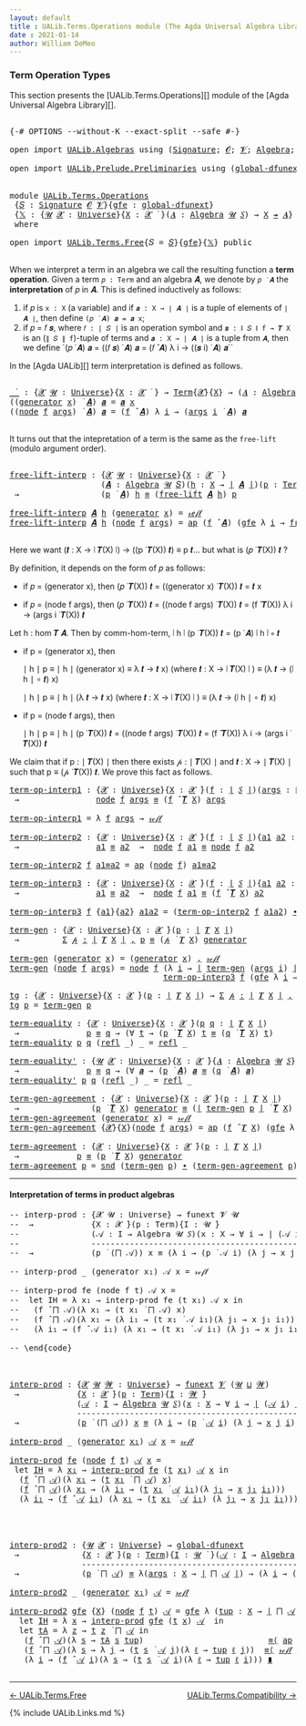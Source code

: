 ```yaml
---
layout: default
title : UALib.Terms.Operations module (The Agda Universal Algebra Library)
date : 2021-01-14
author: William DeMeo
---
```


### <a id="term-operation-types">Term Operation Types</a>

This section presents the [UALib.Terms.Operations][] module of the [Agda Universal Algebra Library][].

<pre class="Agda">

<a id="318" class="Symbol">{-#</a> <a id="322" class="Keyword">OPTIONS</a> <a id="330" class="Pragma">--without-K</a> <a id="342" class="Pragma">--exact-split</a> <a id="356" class="Pragma">--safe</a> <a id="363" class="Symbol">#-}</a>

<a id="368" class="Keyword">open</a> <a id="373" class="Keyword">import</a> <a id="380" href="UALib.Algebras.html" class="Module">UALib.Algebras</a> <a id="395" class="Keyword">using</a> <a id="401" class="Symbol">(</a><a id="402" href="UALib.Algebras.Signatures.html#1454" class="Function">Signature</a><a id="411" class="Symbol">;</a> <a id="413" href="universes.html#613" class="Generalizable">𝓞</a><a id="414" class="Symbol">;</a> <a id="416" href="universes.html#617" class="Generalizable">𝓥</a><a id="417" class="Symbol">;</a> <a id="419" href="UALib.Algebras.Algebras.html#781" class="Function">Algebra</a><a id="426" class="Symbol">;</a> <a id="428" href="UALib.Algebras.Algebras.html#3508" class="Function Operator">_↠_</a><a id="431" class="Symbol">)</a>

<a id="434" class="Keyword">open</a> <a id="439" class="Keyword">import</a> <a id="446" href="UALib.Prelude.Preliminaries.html" class="Module">UALib.Prelude.Preliminaries</a> <a id="474" class="Keyword">using</a> <a id="480" class="Symbol">(</a><a id="481" href="MGS-Subsingleton-Theorems.html#3468" class="Function">global-dfunext</a><a id="495" class="Symbol">;</a> <a id="497" href="universes.html#551" class="Postulate">Universe</a><a id="505" class="Symbol">;</a> <a id="507" href="universes.html#758" class="Function Operator">_̇</a><a id="509" class="Symbol">)</a>


<a id="513" class="Keyword">module</a> <a id="520" href="UALib.Terms.Operations.html" class="Module">UALib.Terms.Operations</a>
 <a id="544" class="Symbol">{</a><a id="545" href="UALib.Terms.Operations.html#545" class="Bound">𝑆</a> <a id="547" class="Symbol">:</a> <a id="549" href="UALib.Algebras.Signatures.html#1454" class="Function">Signature</a> <a id="559" href="universes.html#613" class="Generalizable">𝓞</a> <a id="561" href="universes.html#617" class="Generalizable">𝓥</a><a id="562" class="Symbol">}{</a><a id="564" href="UALib.Terms.Operations.html#564" class="Bound">gfe</a> <a id="568" class="Symbol">:</a> <a id="570" href="MGS-Subsingleton-Theorems.html#3468" class="Function">global-dfunext</a><a id="584" class="Symbol">}</a>
 <a id="587" class="Symbol">{</a><a id="588" href="UALib.Terms.Operations.html#588" class="Bound">𝕏</a> <a id="590" class="Symbol">:</a> <a id="592" class="Symbol">{</a><a id="593" href="UALib.Terms.Operations.html#593" class="Bound">𝓤</a> <a id="595" href="UALib.Terms.Operations.html#595" class="Bound">𝓧</a> <a id="597" class="Symbol">:</a> <a id="599" href="universes.html#551" class="Postulate">Universe</a><a id="607" class="Symbol">}{</a><a id="609" href="UALib.Terms.Operations.html#609" class="Bound">X</a> <a id="611" class="Symbol">:</a> <a id="613" href="UALib.Terms.Operations.html#595" class="Bound">𝓧</a> <a id="615" href="universes.html#758" class="Function Operator">̇</a> <a id="617" class="Symbol">}(</a><a id="619" href="UALib.Terms.Operations.html#619" class="Bound">𝑨</a> <a id="621" class="Symbol">:</a> <a id="623" href="UALib.Algebras.Algebras.html#781" class="Function">Algebra</a> <a id="631" href="UALib.Terms.Operations.html#593" class="Bound">𝓤</a> <a id="633" href="UALib.Terms.Operations.html#545" class="Bound">𝑆</a><a id="634" class="Symbol">)</a> <a id="636" class="Symbol">→</a> <a id="638" href="UALib.Terms.Operations.html#609" class="Bound">X</a> <a id="640" href="UALib.Algebras.Algebras.html#3508" class="Function Operator">↠</a> <a id="642" href="UALib.Terms.Operations.html#619" class="Bound">𝑨</a><a id="643" class="Symbol">}</a>
 <a id="646" class="Keyword">where</a>

<a id="653" class="Keyword">open</a> <a id="658" class="Keyword">import</a> <a id="665" href="UALib.Terms.Free.html" class="Module">UALib.Terms.Free</a><a id="681" class="Symbol">{</a><a id="682" class="Argument">𝑆</a> <a id="684" class="Symbol">=</a> <a id="686" href="UALib.Terms.Operations.html#545" class="Bound">𝑆</a><a id="687" class="Symbol">}{</a><a id="689" href="UALib.Terms.Operations.html#564" class="Bound">gfe</a><a id="692" class="Symbol">}{</a><a id="694" href="UALib.Terms.Operations.html#588" class="Bound">𝕏</a><a id="695" class="Symbol">}</a> <a id="697" class="Keyword">public</a>

</pre>

When we interpret a term in an algebra we call the resulting function a **term operation**.  Given a term `𝑝 : Term` and an algebra 𝑨, we denote by `𝑝 ̇ 𝑨` the **interpretation** of 𝑝 in 𝑨.  This is defined inductively as follows:

1. if 𝑝 is `x : X` (a variable) and if `𝒂 : X → ∣ 𝑨 ∣` is a tuple of elements of `∣ 𝑨 ∣`, then define `(𝑝 ̇ 𝑨) 𝒂 = 𝒂 x`;
2. if 𝑝 = 𝑓 𝒔, where `𝑓 : ∣ 𝑆 ∣` is an operation symbol and `𝒔 : ∥ 𝑆 ∥ f → 𝑻 X` is an (`∥ 𝑆 ∥ f`)-tuple of terms and
    `𝒂 : X → ∣ 𝑨 ∣` is a tuple from `𝑨`, then we define `(𝑝 ̇ 𝑨) 𝒂 = ((𝑓 𝒔) ̇ 𝑨) 𝒂 = (𝑓 ̂ 𝑨) λ i → ((𝒔 i) ̇ 𝑨) 𝒂``

In the [Agda UALib][] term interpretation is defined as follows.

<pre class="Agda">

<a id="_̇_"></a><a id="1383" href="UALib.Terms.Operations.html#1383" class="Function Operator">_̇_</a> <a id="1387" class="Symbol">:</a> <a id="1389" class="Symbol">{</a><a id="1390" href="UALib.Terms.Operations.html#1390" class="Bound">𝓧</a> <a id="1392" href="UALib.Terms.Operations.html#1392" class="Bound">𝓤</a> <a id="1394" class="Symbol">:</a> <a id="1396" href="universes.html#551" class="Postulate">Universe</a><a id="1404" class="Symbol">}{</a><a id="1406" href="UALib.Terms.Operations.html#1406" class="Bound">X</a> <a id="1408" class="Symbol">:</a> <a id="1410" href="UALib.Terms.Operations.html#1390" class="Bound">𝓧</a> <a id="1412" href="universes.html#758" class="Function Operator">̇</a> <a id="1414" class="Symbol">}</a> <a id="1416" class="Symbol">→</a> <a id="1418" href="UALib.Terms.Basic.html#1040" class="Datatype">Term</a><a id="1422" class="Symbol">{</a><a id="1423" href="UALib.Terms.Operations.html#1390" class="Bound">𝓧</a><a id="1424" class="Symbol">}{</a><a id="1426" href="UALib.Terms.Operations.html#1406" class="Bound">X</a><a id="1427" class="Symbol">}</a> <a id="1429" class="Symbol">→</a> <a id="1431" class="Symbol">(</a><a id="1432" href="UALib.Terms.Operations.html#1432" class="Bound">𝑨</a> <a id="1434" class="Symbol">:</a> <a id="1436" href="UALib.Algebras.Algebras.html#781" class="Function">Algebra</a> <a id="1444" href="UALib.Terms.Operations.html#1392" class="Bound">𝓤</a> <a id="1446" href="UALib.Terms.Operations.html#545" class="Bound">𝑆</a><a id="1447" class="Symbol">)</a> <a id="1449" class="Symbol">→</a> <a id="1451" class="Symbol">(</a><a id="1452" href="UALib.Terms.Operations.html#1406" class="Bound">X</a> <a id="1454" class="Symbol">→</a> <a id="1456" href="UALib.Prelude.Preliminaries.html#10371" class="Function Operator">∣</a> <a id="1458" href="UALib.Terms.Operations.html#1432" class="Bound">𝑨</a> <a id="1460" href="UALib.Prelude.Preliminaries.html#10371" class="Function Operator">∣</a><a id="1461" class="Symbol">)</a> <a id="1463" class="Symbol">→</a> <a id="1465" href="UALib.Prelude.Preliminaries.html#10371" class="Function Operator">∣</a> <a id="1467" href="UALib.Terms.Operations.html#1432" class="Bound">𝑨</a> <a id="1469" href="UALib.Prelude.Preliminaries.html#10371" class="Function Operator">∣</a>
<a id="1471" class="Symbol">((</a><a id="1473" href="UALib.Terms.Basic.html#1094" class="InductiveConstructor">generator</a> <a id="1483" href="UALib.Terms.Operations.html#1483" class="Bound">x</a><a id="1484" class="Symbol">)</a> <a id="1486" href="UALib.Terms.Operations.html#1383" class="Function Operator">̇</a> <a id="1488" href="UALib.Terms.Operations.html#1488" class="Bound">𝑨</a><a id="1489" class="Symbol">)</a> <a id="1491" href="UALib.Terms.Operations.html#1491" class="Bound">𝒂</a> <a id="1493" class="Symbol">=</a> <a id="1495" href="UALib.Terms.Operations.html#1491" class="Bound">𝒂</a> <a id="1497" href="UALib.Terms.Operations.html#1483" class="Bound">x</a>
<a id="1499" class="Symbol">((</a><a id="1501" href="UALib.Terms.Basic.html#1123" class="InductiveConstructor">node</a> <a id="1506" href="UALib.Terms.Operations.html#1506" class="Bound">f</a> <a id="1508" href="UALib.Terms.Operations.html#1508" class="Bound">args</a><a id="1512" class="Symbol">)</a> <a id="1514" href="UALib.Terms.Operations.html#1383" class="Function Operator">̇</a> <a id="1516" href="UALib.Terms.Operations.html#1516" class="Bound">𝑨</a><a id="1517" class="Symbol">)</a> <a id="1519" href="UALib.Terms.Operations.html#1519" class="Bound">𝒂</a> <a id="1521" class="Symbol">=</a> <a id="1523" class="Symbol">(</a><a id="1524" href="UALib.Terms.Operations.html#1506" class="Bound">f</a> <a id="1526" href="UALib.Algebras.Algebras.html#2971" class="Function Operator">̂</a> <a id="1528" href="UALib.Terms.Operations.html#1516" class="Bound">𝑨</a><a id="1529" class="Symbol">)</a> <a id="1531" class="Symbol">λ</a> <a id="1533" href="UALib.Terms.Operations.html#1533" class="Bound">i</a> <a id="1535" class="Symbol">→</a> <a id="1537" class="Symbol">(</a><a id="1538" href="UALib.Terms.Operations.html#1508" class="Bound">args</a> <a id="1543" href="UALib.Terms.Operations.html#1533" class="Bound">i</a> <a id="1545" href="UALib.Terms.Operations.html#1383" class="Function Operator">̇</a> <a id="1547" href="UALib.Terms.Operations.html#1516" class="Bound">𝑨</a><a id="1548" class="Symbol">)</a> <a id="1550" href="UALib.Terms.Operations.html#1519" class="Bound">𝒂</a>

</pre>

It turns out that the intepretation of a term is the same as the `free-lift` (modulo argument order).

<pre class="Agda">

<a id="free-lift-interp"></a><a id="1682" href="UALib.Terms.Operations.html#1682" class="Function">free-lift-interp</a> <a id="1699" class="Symbol">:</a> <a id="1701" class="Symbol">{</a><a id="1702" href="UALib.Terms.Operations.html#1702" class="Bound">𝓧</a> <a id="1704" href="UALib.Terms.Operations.html#1704" class="Bound">𝓤</a> <a id="1706" class="Symbol">:</a> <a id="1708" href="universes.html#551" class="Postulate">Universe</a><a id="1716" class="Symbol">}{</a><a id="1718" href="UALib.Terms.Operations.html#1718" class="Bound">X</a> <a id="1720" class="Symbol">:</a> <a id="1722" href="UALib.Terms.Operations.html#1702" class="Bound">𝓧</a> <a id="1724" href="universes.html#758" class="Function Operator">̇</a> <a id="1726" class="Symbol">}</a>
                   <a id="1747" class="Symbol">(</a><a id="1748" href="UALib.Terms.Operations.html#1748" class="Bound">𝑨</a> <a id="1750" class="Symbol">:</a> <a id="1752" href="UALib.Algebras.Algebras.html#781" class="Function">Algebra</a> <a id="1760" href="UALib.Terms.Operations.html#1704" class="Bound">𝓤</a> <a id="1762" href="UALib.Terms.Operations.html#545" class="Bound">𝑆</a><a id="1763" class="Symbol">)(</a><a id="1765" href="UALib.Terms.Operations.html#1765" class="Bound">h</a> <a id="1767" class="Symbol">:</a> <a id="1769" href="UALib.Terms.Operations.html#1718" class="Bound">X</a> <a id="1771" class="Symbol">→</a> <a id="1773" href="UALib.Prelude.Preliminaries.html#10371" class="Function Operator">∣</a> <a id="1775" href="UALib.Terms.Operations.html#1748" class="Bound">𝑨</a> <a id="1777" href="UALib.Prelude.Preliminaries.html#10371" class="Function Operator">∣</a><a id="1778" class="Symbol">)(</a><a id="1780" href="UALib.Terms.Operations.html#1780" class="Bound">p</a> <a id="1782" class="Symbol">:</a> <a id="1784" href="UALib.Terms.Basic.html#1040" class="Datatype">Term</a><a id="1788" class="Symbol">)</a>
 <a id="1791" class="Symbol">→</a>                 <a id="1809" class="Symbol">(</a><a id="1810" href="UALib.Terms.Operations.html#1780" class="Bound">p</a> <a id="1812" href="UALib.Terms.Operations.html#1383" class="Function Operator">̇</a> <a id="1814" href="UALib.Terms.Operations.html#1748" class="Bound">𝑨</a><a id="1815" class="Symbol">)</a> <a id="1817" href="UALib.Terms.Operations.html#1765" class="Bound">h</a> <a id="1819" href="UALib.Prelude.Preliminaries.html#5654" class="Datatype Operator">≡</a> <a id="1821" class="Symbol">(</a><a id="1822" href="UALib.Terms.Free.html#1515" class="Function">free-lift</a> <a id="1832" href="UALib.Terms.Operations.html#1748" class="Bound">𝑨</a> <a id="1834" href="UALib.Terms.Operations.html#1765" class="Bound">h</a><a id="1835" class="Symbol">)</a> <a id="1837" href="UALib.Terms.Operations.html#1780" class="Bound">p</a>

<a id="1840" href="UALib.Terms.Operations.html#1682" class="Function">free-lift-interp</a> <a id="1857" href="UALib.Terms.Operations.html#1857" class="Bound">𝑨</a> <a id="1859" href="UALib.Terms.Operations.html#1859" class="Bound">h</a> <a id="1861" class="Symbol">(</a><a id="1862" href="UALib.Terms.Basic.html#1094" class="InductiveConstructor">generator</a> <a id="1872" href="UALib.Terms.Operations.html#1872" class="Bound">x</a><a id="1873" class="Symbol">)</a> <a id="1875" class="Symbol">=</a> <a id="1877" href="UALib.Prelude.Preliminaries.html#5668" class="InductiveConstructor">𝓇ℯ𝒻𝓁</a>
<a id="1882" href="UALib.Terms.Operations.html#1682" class="Function">free-lift-interp</a> <a id="1899" href="UALib.Terms.Operations.html#1899" class="Bound">𝑨</a> <a id="1901" href="UALib.Terms.Operations.html#1901" class="Bound">h</a> <a id="1903" class="Symbol">(</a><a id="1904" href="UALib.Terms.Basic.html#1123" class="InductiveConstructor">node</a> <a id="1909" href="UALib.Terms.Operations.html#1909" class="Bound">f</a> <a id="1911" href="UALib.Terms.Operations.html#1911" class="Bound">args</a><a id="1915" class="Symbol">)</a> <a id="1917" class="Symbol">=</a> <a id="1919" href="MGS-MLTT.html#6613" class="Function">ap</a> <a id="1922" class="Symbol">(</a><a id="1923" href="UALib.Terms.Operations.html#1909" class="Bound">f</a> <a id="1925" href="UALib.Algebras.Algebras.html#2971" class="Function Operator">̂</a> <a id="1927" href="UALib.Terms.Operations.html#1899" class="Bound">𝑨</a><a id="1928" class="Symbol">)</a> <a id="1930" class="Symbol">(</a><a id="1931" href="UALib.Terms.Operations.html#564" class="Bound">gfe</a> <a id="1935" class="Symbol">λ</a> <a id="1937" href="UALib.Terms.Operations.html#1937" class="Bound">i</a> <a id="1939" class="Symbol">→</a> <a id="1941" href="UALib.Terms.Operations.html#1682" class="Function">free-lift-interp</a> <a id="1958" href="UALib.Terms.Operations.html#1899" class="Bound">𝑨</a> <a id="1960" href="UALib.Terms.Operations.html#1901" class="Bound">h</a> <a id="1962" class="Symbol">(</a><a id="1963" href="UALib.Terms.Operations.html#1911" class="Bound">args</a> <a id="1968" href="UALib.Terms.Operations.html#1937" class="Bound">i</a><a id="1969" class="Symbol">))</a>

</pre>

Here we want (𝒕 : X → ∣ 𝑻(X) ∣) → ((p ̇ 𝑻(X)) 𝒕) ≡ p 𝒕... but what is (𝑝 ̇ 𝑻(X)) 𝒕 ?

By definition, it depends on the form of 𝑝 as follows:

* if 𝑝 = (generator x), then (𝑝 ̇ 𝑻(X)) 𝒕 = ((generator x) ̇ 𝑻(X)) 𝒕 = 𝒕 x

* if 𝑝 = (node f args), then (𝑝 ̇ 𝑻(X)) 𝒕 = ((node f args) ̇ 𝑻(X)) 𝒕 = (f ̂ 𝑻(X)) λ i → (args i ̇ 𝑻(X)) 𝒕

Let h : hom 𝑻 𝑨. Then by comm-hom-term, ∣ h ∣ (p ̇ 𝑻(X)) 𝒕 = (p ̇ 𝑨) ∣ h ∣ ∘ 𝒕

* if p = (generator x), then

   ∣ h ∣ p ≡ ∣ h ∣ (generator x)
          ≡ λ 𝒕 → 𝒕 x) (where 𝒕 : X → ∣ 𝑻(X) ∣ )
          ≡ (λ 𝒕 → (∣ h ∣ ∘ 𝒕) x)

   ∣ h ∣ p ≡ ∣ h ∣ (λ 𝒕 → 𝒕 x) (where 𝒕 : X → ∣ 𝑻(X) ∣ )
          ≡ (λ 𝒕 → (∣ h ∣ ∘ 𝒕) x)

* if p = (node f args), then

   ∣ h ∣ p ≡ ∣ h ∣  (p ̇ 𝑻(X)) 𝒕 = ((node f args) ̇ 𝑻(X)) 𝒕 = (f ̂ 𝑻(X)) λ i → (args i ̇ 𝑻(X)) 𝒕

We claim that if p : ∣ 𝑻(X) ∣ then there exists 𝓅 : ∣ 𝑻(X) ∣ and 𝒕 : X → ∣ 𝑻(X) ∣ such that p ≡ (𝓅 ̇ 𝑻(X)) 𝒕. We prove this fact as follows.

<pre class="Agda">
<a id="term-op-interp1"></a><a id="2912" href="UALib.Terms.Operations.html#2912" class="Function">term-op-interp1</a> <a id="2928" class="Symbol">:</a> <a id="2930" class="Symbol">{</a><a id="2931" href="UALib.Terms.Operations.html#2931" class="Bound">𝓧</a> <a id="2933" class="Symbol">:</a> <a id="2935" href="universes.html#551" class="Postulate">Universe</a><a id="2943" class="Symbol">}{</a><a id="2945" href="UALib.Terms.Operations.html#2945" class="Bound">X</a> <a id="2947" class="Symbol">:</a> <a id="2949" href="UALib.Terms.Operations.html#2931" class="Bound">𝓧</a> <a id="2951" href="universes.html#758" class="Function Operator">̇</a><a id="2952" class="Symbol">}(</a><a id="2954" href="UALib.Terms.Operations.html#2954" class="Bound">f</a> <a id="2956" class="Symbol">:</a> <a id="2958" href="UALib.Prelude.Preliminaries.html#10371" class="Function Operator">∣</a> <a id="2960" href="UALib.Terms.Operations.html#545" class="Bound">𝑆</a> <a id="2962" href="UALib.Prelude.Preliminaries.html#10371" class="Function Operator">∣</a><a id="2963" class="Symbol">)(</a><a id="2965" href="UALib.Terms.Operations.html#2965" class="Bound">args</a> <a id="2970" class="Symbol">:</a> <a id="2972" href="UALib.Prelude.Preliminaries.html#10452" class="Function Operator">∥</a> <a id="2974" href="UALib.Terms.Operations.html#545" class="Bound">𝑆</a> <a id="2976" href="UALib.Prelude.Preliminaries.html#10452" class="Function Operator">∥</a> <a id="2978" href="UALib.Terms.Operations.html#2954" class="Bound">f</a> <a id="2980" class="Symbol">→</a> <a id="2982" href="UALib.Terms.Basic.html#1040" class="Datatype">Term</a><a id="2986" class="Symbol">)</a>
 <a id="2989" class="Symbol">→</a>                <a id="3006" href="UALib.Terms.Basic.html#1123" class="InductiveConstructor">node</a> <a id="3011" href="UALib.Terms.Operations.html#2954" class="Bound">f</a> <a id="3013" href="UALib.Terms.Operations.html#2965" class="Bound">args</a> <a id="3018" href="UALib.Prelude.Preliminaries.html#5654" class="Datatype Operator">≡</a> <a id="3020" class="Symbol">(</a><a id="3021" href="UALib.Terms.Operations.html#2954" class="Bound">f</a> <a id="3023" href="UALib.Algebras.Algebras.html#2971" class="Function Operator">̂</a> <a id="3025" href="UALib.Terms.Free.html#1035" class="Function">𝑻</a> <a id="3027" href="UALib.Terms.Operations.html#2945" class="Bound">X</a><a id="3028" class="Symbol">)</a> <a id="3030" href="UALib.Terms.Operations.html#2965" class="Bound">args</a>

<a id="3036" href="UALib.Terms.Operations.html#2912" class="Function">term-op-interp1</a> <a id="3052" class="Symbol">=</a> <a id="3054" class="Symbol">λ</a> <a id="3056" href="UALib.Terms.Operations.html#3056" class="Bound">f</a> <a id="3058" href="UALib.Terms.Operations.html#3058" class="Bound">args</a> <a id="3063" class="Symbol">→</a> <a id="3065" href="UALib.Prelude.Preliminaries.html#5668" class="InductiveConstructor">𝓇ℯ𝒻𝓁</a>

<a id="term-op-interp2"></a><a id="3071" href="UALib.Terms.Operations.html#3071" class="Function">term-op-interp2</a> <a id="3087" class="Symbol">:</a> <a id="3089" class="Symbol">{</a><a id="3090" href="UALib.Terms.Operations.html#3090" class="Bound">𝓧</a> <a id="3092" class="Symbol">:</a> <a id="3094" href="universes.html#551" class="Postulate">Universe</a><a id="3102" class="Symbol">}{</a><a id="3104" href="UALib.Terms.Operations.html#3104" class="Bound">X</a> <a id="3106" class="Symbol">:</a> <a id="3108" href="UALib.Terms.Operations.html#3090" class="Bound">𝓧</a> <a id="3110" href="universes.html#758" class="Function Operator">̇</a><a id="3111" class="Symbol">}(</a><a id="3113" href="UALib.Terms.Operations.html#3113" class="Bound">f</a> <a id="3115" class="Symbol">:</a> <a id="3117" href="UALib.Prelude.Preliminaries.html#10371" class="Function Operator">∣</a> <a id="3119" href="UALib.Terms.Operations.html#545" class="Bound">𝑆</a> <a id="3121" href="UALib.Prelude.Preliminaries.html#10371" class="Function Operator">∣</a><a id="3122" class="Symbol">){</a><a id="3124" href="UALib.Terms.Operations.html#3124" class="Bound">a1</a> <a id="3127" href="UALib.Terms.Operations.html#3127" class="Bound">a2</a> <a id="3130" class="Symbol">:</a> <a id="3132" href="UALib.Prelude.Preliminaries.html#10452" class="Function Operator">∥</a> <a id="3134" href="UALib.Terms.Operations.html#545" class="Bound">𝑆</a> <a id="3136" href="UALib.Prelude.Preliminaries.html#10452" class="Function Operator">∥</a> <a id="3138" href="UALib.Terms.Operations.html#3113" class="Bound">f</a> <a id="3140" class="Symbol">→</a> <a id="3142" href="UALib.Terms.Basic.html#1040" class="Datatype">Term</a><a id="3146" class="Symbol">{</a><a id="3147" href="UALib.Terms.Operations.html#3090" class="Bound">𝓧</a><a id="3148" class="Symbol">}{</a><a id="3150" href="UALib.Terms.Operations.html#3104" class="Bound">X</a><a id="3151" class="Symbol">}}</a>
 <a id="3155" class="Symbol">→</a>                <a id="3172" href="UALib.Terms.Operations.html#3124" class="Bound">a1</a> <a id="3175" href="UALib.Prelude.Preliminaries.html#5654" class="Datatype Operator">≡</a> <a id="3177" href="UALib.Terms.Operations.html#3127" class="Bound">a2</a>  <a id="3181" class="Symbol">→</a>  <a id="3184" href="UALib.Terms.Basic.html#1123" class="InductiveConstructor">node</a> <a id="3189" href="UALib.Terms.Operations.html#3113" class="Bound">f</a> <a id="3191" href="UALib.Terms.Operations.html#3124" class="Bound">a1</a> <a id="3194" href="UALib.Prelude.Preliminaries.html#5654" class="Datatype Operator">≡</a> <a id="3196" href="UALib.Terms.Basic.html#1123" class="InductiveConstructor">node</a> <a id="3201" href="UALib.Terms.Operations.html#3113" class="Bound">f</a> <a id="3203" href="UALib.Terms.Operations.html#3127" class="Bound">a2</a>

<a id="3207" href="UALib.Terms.Operations.html#3071" class="Function">term-op-interp2</a> <a id="3223" href="UALib.Terms.Operations.html#3223" class="Bound">f</a> <a id="3225" href="UALib.Terms.Operations.html#3225" class="Bound">a1≡a2</a> <a id="3231" class="Symbol">=</a> <a id="3233" href="MGS-MLTT.html#6613" class="Function">ap</a> <a id="3236" class="Symbol">(</a><a id="3237" href="UALib.Terms.Basic.html#1123" class="InductiveConstructor">node</a> <a id="3242" href="UALib.Terms.Operations.html#3223" class="Bound">f</a><a id="3243" class="Symbol">)</a> <a id="3245" href="UALib.Terms.Operations.html#3225" class="Bound">a1≡a2</a>

<a id="term-op-interp3"></a><a id="3252" href="UALib.Terms.Operations.html#3252" class="Function">term-op-interp3</a> <a id="3268" class="Symbol">:</a> <a id="3270" class="Symbol">{</a><a id="3271" href="UALib.Terms.Operations.html#3271" class="Bound">𝓧</a> <a id="3273" class="Symbol">:</a> <a id="3275" href="universes.html#551" class="Postulate">Universe</a><a id="3283" class="Symbol">}{</a><a id="3285" href="UALib.Terms.Operations.html#3285" class="Bound">X</a> <a id="3287" class="Symbol">:</a> <a id="3289" href="UALib.Terms.Operations.html#3271" class="Bound">𝓧</a> <a id="3291" href="universes.html#758" class="Function Operator">̇</a><a id="3292" class="Symbol">}(</a><a id="3294" href="UALib.Terms.Operations.html#3294" class="Bound">f</a> <a id="3296" class="Symbol">:</a> <a id="3298" href="UALib.Prelude.Preliminaries.html#10371" class="Function Operator">∣</a> <a id="3300" href="UALib.Terms.Operations.html#545" class="Bound">𝑆</a> <a id="3302" href="UALib.Prelude.Preliminaries.html#10371" class="Function Operator">∣</a><a id="3303" class="Symbol">){</a><a id="3305" href="UALib.Terms.Operations.html#3305" class="Bound">a1</a> <a id="3308" href="UALib.Terms.Operations.html#3308" class="Bound">a2</a> <a id="3311" class="Symbol">:</a> <a id="3313" href="UALib.Prelude.Preliminaries.html#10452" class="Function Operator">∥</a> <a id="3315" href="UALib.Terms.Operations.html#545" class="Bound">𝑆</a> <a id="3317" href="UALib.Prelude.Preliminaries.html#10452" class="Function Operator">∥</a> <a id="3319" href="UALib.Terms.Operations.html#3294" class="Bound">f</a> <a id="3321" class="Symbol">→</a> <a id="3323" href="UALib.Terms.Basic.html#1040" class="Datatype">Term</a><a id="3327" class="Symbol">}</a>
 <a id="3330" class="Symbol">→</a>                <a id="3347" href="UALib.Terms.Operations.html#3305" class="Bound">a1</a> <a id="3350" href="UALib.Prelude.Preliminaries.html#5654" class="Datatype Operator">≡</a> <a id="3352" href="UALib.Terms.Operations.html#3308" class="Bound">a2</a>  <a id="3356" class="Symbol">→</a>  <a id="3359" href="UALib.Terms.Basic.html#1123" class="InductiveConstructor">node</a> <a id="3364" href="UALib.Terms.Operations.html#3294" class="Bound">f</a> <a id="3366" href="UALib.Terms.Operations.html#3305" class="Bound">a1</a> <a id="3369" href="UALib.Prelude.Preliminaries.html#5654" class="Datatype Operator">≡</a> <a id="3371" class="Symbol">(</a><a id="3372" href="UALib.Terms.Operations.html#3294" class="Bound">f</a> <a id="3374" href="UALib.Algebras.Algebras.html#2971" class="Function Operator">̂</a> <a id="3376" href="UALib.Terms.Free.html#1035" class="Function">𝑻</a> <a id="3378" href="UALib.Terms.Operations.html#3285" class="Bound">X</a><a id="3379" class="Symbol">)</a> <a id="3381" href="UALib.Terms.Operations.html#3308" class="Bound">a2</a>

<a id="3385" href="UALib.Terms.Operations.html#3252" class="Function">term-op-interp3</a> <a id="3401" href="UALib.Terms.Operations.html#3401" class="Bound">f</a> <a id="3403" class="Symbol">{</a><a id="3404" href="UALib.Terms.Operations.html#3404" class="Bound">a1</a><a id="3406" class="Symbol">}{</a><a id="3408" href="UALib.Terms.Operations.html#3408" class="Bound">a2</a><a id="3410" class="Symbol">}</a> <a id="3412" href="UALib.Terms.Operations.html#3412" class="Bound">a1a2</a> <a id="3417" class="Symbol">=</a> <a id="3419" class="Symbol">(</a><a id="3420" href="UALib.Terms.Operations.html#3071" class="Function">term-op-interp2</a> <a id="3436" href="UALib.Terms.Operations.html#3401" class="Bound">f</a> <a id="3438" href="UALib.Terms.Operations.html#3412" class="Bound">a1a2</a><a id="3442" class="Symbol">)</a> <a id="3444" href="MGS-MLTT.html#5910" class="Function Operator">∙</a> <a id="3446" class="Symbol">(</a><a id="3447" href="UALib.Terms.Operations.html#2912" class="Function">term-op-interp1</a> <a id="3463" href="UALib.Terms.Operations.html#3401" class="Bound">f</a> <a id="3465" href="UALib.Terms.Operations.html#3408" class="Bound">a2</a><a id="3467" class="Symbol">)</a>

<a id="term-gen"></a><a id="3470" href="UALib.Terms.Operations.html#3470" class="Function">term-gen</a> <a id="3479" class="Symbol">:</a> <a id="3481" class="Symbol">{</a><a id="3482" href="UALib.Terms.Operations.html#3482" class="Bound">𝓧</a> <a id="3484" class="Symbol">:</a> <a id="3486" href="universes.html#551" class="Postulate">Universe</a><a id="3494" class="Symbol">}{</a><a id="3496" href="UALib.Terms.Operations.html#3496" class="Bound">X</a> <a id="3498" class="Symbol">:</a> <a id="3500" href="UALib.Terms.Operations.html#3482" class="Bound">𝓧</a> <a id="3502" href="universes.html#758" class="Function Operator">̇</a><a id="3503" class="Symbol">}(</a><a id="3505" href="UALib.Terms.Operations.html#3505" class="Bound">p</a> <a id="3507" class="Symbol">:</a> <a id="3509" href="UALib.Prelude.Preliminaries.html#10371" class="Function Operator">∣</a> <a id="3511" href="UALib.Terms.Free.html#1035" class="Function">𝑻</a> <a id="3513" href="UALib.Terms.Operations.html#3496" class="Bound">X</a> <a id="3515" href="UALib.Prelude.Preliminaries.html#10371" class="Function Operator">∣</a><a id="3516" class="Symbol">)</a>
 <a id="3519" class="Symbol">→</a>         <a id="3529" href="MGS-MLTT.html#3074" class="Function">Σ</a> <a id="3531" href="UALib.Terms.Operations.html#3531" class="Bound">𝓅</a> <a id="3533" href="MGS-MLTT.html#3074" class="Function">꞉</a> <a id="3535" href="UALib.Prelude.Preliminaries.html#10371" class="Function Operator">∣</a> <a id="3537" href="UALib.Terms.Free.html#1035" class="Function">𝑻</a> <a id="3539" href="UALib.Terms.Operations.html#3496" class="Bound">X</a> <a id="3541" href="UALib.Prelude.Preliminaries.html#10371" class="Function Operator">∣</a> <a id="3543" href="MGS-MLTT.html#3074" class="Function">,</a> <a id="3545" href="UALib.Terms.Operations.html#3505" class="Bound">p</a> <a id="3547" href="UALib.Prelude.Preliminaries.html#5654" class="Datatype Operator">≡</a> <a id="3549" class="Symbol">(</a><a id="3550" href="UALib.Terms.Operations.html#3531" class="Bound">𝓅</a> <a id="3552" href="UALib.Terms.Operations.html#1383" class="Function Operator">̇</a> <a id="3554" href="UALib.Terms.Free.html#1035" class="Function">𝑻</a> <a id="3556" href="UALib.Terms.Operations.html#3496" class="Bound">X</a><a id="3557" class="Symbol">)</a> <a id="3559" href="UALib.Terms.Basic.html#1094" class="InductiveConstructor">generator</a>

<a id="3570" href="UALib.Terms.Operations.html#3470" class="Function">term-gen</a> <a id="3579" class="Symbol">(</a><a id="3580" href="UALib.Terms.Basic.html#1094" class="InductiveConstructor">generator</a> <a id="3590" href="UALib.Terms.Operations.html#3590" class="Bound">x</a><a id="3591" class="Symbol">)</a> <a id="3593" class="Symbol">=</a> <a id="3595" class="Symbol">(</a><a id="3596" href="UALib.Terms.Basic.html#1094" class="InductiveConstructor">generator</a> <a id="3606" href="UALib.Terms.Operations.html#3590" class="Bound">x</a><a id="3607" class="Symbol">)</a> <a id="3609" href="UALib.Prelude.Preliminaries.html#5763" class="InductiveConstructor Operator">,</a> <a id="3611" href="UALib.Prelude.Preliminaries.html#5668" class="InductiveConstructor">𝓇ℯ𝒻𝓁</a>
<a id="3616" href="UALib.Terms.Operations.html#3470" class="Function">term-gen</a> <a id="3625" class="Symbol">(</a><a id="3626" href="UALib.Terms.Basic.html#1123" class="InductiveConstructor">node</a> <a id="3631" href="UALib.Terms.Operations.html#3631" class="Bound">f</a> <a id="3633" href="UALib.Terms.Operations.html#3633" class="Bound">args</a><a id="3637" class="Symbol">)</a> <a id="3639" class="Symbol">=</a> <a id="3641" href="UALib.Terms.Basic.html#1123" class="InductiveConstructor">node</a> <a id="3646" href="UALib.Terms.Operations.html#3631" class="Bound">f</a> <a id="3648" class="Symbol">(λ</a> <a id="3651" href="UALib.Terms.Operations.html#3651" class="Bound">i</a> <a id="3653" class="Symbol">→</a> <a id="3655" href="UALib.Prelude.Preliminaries.html#10371" class="Function Operator">∣</a> <a id="3657" href="UALib.Terms.Operations.html#3470" class="Function">term-gen</a> <a id="3666" class="Symbol">(</a><a id="3667" href="UALib.Terms.Operations.html#3633" class="Bound">args</a> <a id="3672" href="UALib.Terms.Operations.html#3651" class="Bound">i</a><a id="3673" class="Symbol">)</a> <a id="3675" href="UALib.Prelude.Preliminaries.html#10371" class="Function Operator">∣</a><a id="3676" class="Symbol">)</a> <a id="3678" href="UALib.Prelude.Preliminaries.html#5763" class="InductiveConstructor Operator">,</a>
                                <a id="3712" href="UALib.Terms.Operations.html#3252" class="Function">term-op-interp3</a> <a id="3728" href="UALib.Terms.Operations.html#3631" class="Bound">f</a> <a id="3730" class="Symbol">(</a><a id="3731" href="UALib.Terms.Operations.html#564" class="Bound">gfe</a> <a id="3735" class="Symbol">λ</a> <a id="3737" href="UALib.Terms.Operations.html#3737" class="Bound">i</a> <a id="3739" class="Symbol">→</a> <a id="3741" href="UALib.Prelude.Preliminaries.html#10452" class="Function Operator">∥</a> <a id="3743" href="UALib.Terms.Operations.html#3470" class="Function">term-gen</a> <a id="3752" class="Symbol">(</a><a id="3753" href="UALib.Terms.Operations.html#3633" class="Bound">args</a> <a id="3758" href="UALib.Terms.Operations.html#3737" class="Bound">i</a><a id="3759" class="Symbol">)</a> <a id="3761" href="UALib.Prelude.Preliminaries.html#10452" class="Function Operator">∥</a><a id="3762" class="Symbol">)</a>

<a id="tg"></a><a id="3765" href="UALib.Terms.Operations.html#3765" class="Function">tg</a> <a id="3768" class="Symbol">:</a> <a id="3770" class="Symbol">{</a><a id="3771" href="UALib.Terms.Operations.html#3771" class="Bound">𝓧</a> <a id="3773" class="Symbol">:</a> <a id="3775" href="universes.html#551" class="Postulate">Universe</a><a id="3783" class="Symbol">}{</a><a id="3785" href="UALib.Terms.Operations.html#3785" class="Bound">X</a> <a id="3787" class="Symbol">:</a> <a id="3789" href="UALib.Terms.Operations.html#3771" class="Bound">𝓧</a> <a id="3791" href="universes.html#758" class="Function Operator">̇</a><a id="3792" class="Symbol">}(</a><a id="3794" href="UALib.Terms.Operations.html#3794" class="Bound">p</a> <a id="3796" class="Symbol">:</a> <a id="3798" href="UALib.Prelude.Preliminaries.html#10371" class="Function Operator">∣</a> <a id="3800" href="UALib.Terms.Free.html#1035" class="Function">𝑻</a> <a id="3802" href="UALib.Terms.Operations.html#3785" class="Bound">X</a> <a id="3804" href="UALib.Prelude.Preliminaries.html#10371" class="Function Operator">∣</a><a id="3805" class="Symbol">)</a> <a id="3807" class="Symbol">→</a> <a id="3809" href="MGS-MLTT.html#3074" class="Function">Σ</a> <a id="3811" href="UALib.Terms.Operations.html#3811" class="Bound">𝓅</a> <a id="3813" href="MGS-MLTT.html#3074" class="Function">꞉</a> <a id="3815" href="UALib.Prelude.Preliminaries.html#10371" class="Function Operator">∣</a> <a id="3817" href="UALib.Terms.Free.html#1035" class="Function">𝑻</a> <a id="3819" href="UALib.Terms.Operations.html#3785" class="Bound">X</a> <a id="3821" href="UALib.Prelude.Preliminaries.html#10371" class="Function Operator">∣</a> <a id="3823" href="MGS-MLTT.html#3074" class="Function">,</a> <a id="3825" href="UALib.Terms.Operations.html#3794" class="Bound">p</a> <a id="3827" href="UALib.Prelude.Preliminaries.html#5654" class="Datatype Operator">≡</a> <a id="3829" class="Symbol">(</a><a id="3830" href="UALib.Terms.Operations.html#3811" class="Bound">𝓅</a> <a id="3832" href="UALib.Terms.Operations.html#1383" class="Function Operator">̇</a> <a id="3834" href="UALib.Terms.Free.html#1035" class="Function">𝑻</a> <a id="3836" href="UALib.Terms.Operations.html#3785" class="Bound">X</a><a id="3837" class="Symbol">)</a> <a id="3839" href="UALib.Terms.Basic.html#1094" class="InductiveConstructor">generator</a>
<a id="3849" href="UALib.Terms.Operations.html#3765" class="Function">tg</a> <a id="3852" href="UALib.Terms.Operations.html#3852" class="Bound">p</a> <a id="3854" class="Symbol">=</a> <a id="3856" href="UALib.Terms.Operations.html#3470" class="Function">term-gen</a> <a id="3865" href="UALib.Terms.Operations.html#3852" class="Bound">p</a>

<a id="term-equality"></a><a id="3868" href="UALib.Terms.Operations.html#3868" class="Function">term-equality</a> <a id="3882" class="Symbol">:</a> <a id="3884" class="Symbol">{</a><a id="3885" href="UALib.Terms.Operations.html#3885" class="Bound">𝓧</a> <a id="3887" class="Symbol">:</a> <a id="3889" href="universes.html#551" class="Postulate">Universe</a><a id="3897" class="Symbol">}{</a><a id="3899" href="UALib.Terms.Operations.html#3899" class="Bound">X</a> <a id="3901" class="Symbol">:</a> <a id="3903" href="UALib.Terms.Operations.html#3885" class="Bound">𝓧</a> <a id="3905" href="universes.html#758" class="Function Operator">̇</a><a id="3906" class="Symbol">}(</a><a id="3908" href="UALib.Terms.Operations.html#3908" class="Bound">p</a> <a id="3910" href="UALib.Terms.Operations.html#3910" class="Bound">q</a> <a id="3912" class="Symbol">:</a> <a id="3914" href="UALib.Prelude.Preliminaries.html#10371" class="Function Operator">∣</a> <a id="3916" href="UALib.Terms.Free.html#1035" class="Function">𝑻</a> <a id="3918" href="UALib.Terms.Operations.html#3899" class="Bound">X</a> <a id="3920" href="UALib.Prelude.Preliminaries.html#10371" class="Function Operator">∣</a><a id="3921" class="Symbol">)</a>
 <a id="3924" class="Symbol">→</a>              <a id="3939" href="UALib.Terms.Operations.html#3908" class="Bound">p</a> <a id="3941" href="UALib.Prelude.Preliminaries.html#5654" class="Datatype Operator">≡</a> <a id="3943" href="UALib.Terms.Operations.html#3910" class="Bound">q</a> <a id="3945" class="Symbol">→</a> <a id="3947" class="Symbol">(∀</a> <a id="3950" href="UALib.Terms.Operations.html#3950" class="Bound">t</a> <a id="3952" class="Symbol">→</a> <a id="3954" class="Symbol">(</a><a id="3955" href="UALib.Terms.Operations.html#3908" class="Bound">p</a> <a id="3957" href="UALib.Terms.Operations.html#1383" class="Function Operator">̇</a> <a id="3959" href="UALib.Terms.Free.html#1035" class="Function">𝑻</a> <a id="3961" href="UALib.Terms.Operations.html#3899" class="Bound">X</a><a id="3962" class="Symbol">)</a> <a id="3964" href="UALib.Terms.Operations.html#3950" class="Bound">t</a> <a id="3966" href="UALib.Prelude.Preliminaries.html#5654" class="Datatype Operator">≡</a> <a id="3968" class="Symbol">(</a><a id="3969" href="UALib.Terms.Operations.html#3910" class="Bound">q</a> <a id="3971" href="UALib.Terms.Operations.html#1383" class="Function Operator">̇</a> <a id="3973" href="UALib.Terms.Free.html#1035" class="Function">𝑻</a> <a id="3975" href="UALib.Terms.Operations.html#3899" class="Bound">X</a><a id="3976" class="Symbol">)</a> <a id="3978" href="UALib.Terms.Operations.html#3950" class="Bound">t</a><a id="3979" class="Symbol">)</a>
<a id="3981" href="UALib.Terms.Operations.html#3868" class="Function">term-equality</a> <a id="3995" href="UALib.Terms.Operations.html#3995" class="Bound">p</a> <a id="3997" href="UALib.Terms.Operations.html#3997" class="Bound">q</a> <a id="3999" class="Symbol">(</a><a id="4000" href="UALib.Prelude.Preliminaries.html#5690" class="InductiveConstructor">refl</a> <a id="4005" class="Symbol">_)</a> <a id="4008" class="Symbol">_</a> <a id="4010" class="Symbol">=</a> <a id="4012" href="UALib.Prelude.Preliminaries.html#5690" class="InductiveConstructor">refl</a> <a id="4017" class="Symbol">_</a>

<a id="term-equality&#39;"></a><a id="4020" href="UALib.Terms.Operations.html#4020" class="Function">term-equality&#39;</a> <a id="4035" class="Symbol">:</a> <a id="4037" class="Symbol">{</a><a id="4038" href="UALib.Terms.Operations.html#4038" class="Bound">𝓤</a> <a id="4040" href="UALib.Terms.Operations.html#4040" class="Bound">𝓧</a> <a id="4042" class="Symbol">:</a> <a id="4044" href="universes.html#551" class="Postulate">Universe</a><a id="4052" class="Symbol">}{</a><a id="4054" href="UALib.Terms.Operations.html#4054" class="Bound">X</a> <a id="4056" class="Symbol">:</a> <a id="4058" href="UALib.Terms.Operations.html#4040" class="Bound">𝓧</a> <a id="4060" href="universes.html#758" class="Function Operator">̇</a><a id="4061" class="Symbol">}{</a><a id="4063" href="UALib.Terms.Operations.html#4063" class="Bound">𝑨</a> <a id="4065" class="Symbol">:</a> <a id="4067" href="UALib.Algebras.Algebras.html#781" class="Function">Algebra</a> <a id="4075" href="UALib.Terms.Operations.html#4038" class="Bound">𝓤</a> <a id="4077" href="UALib.Terms.Operations.html#545" class="Bound">𝑆</a><a id="4078" class="Symbol">}(</a><a id="4080" href="UALib.Terms.Operations.html#4080" class="Bound">p</a> <a id="4082" href="UALib.Terms.Operations.html#4082" class="Bound">q</a> <a id="4084" class="Symbol">:</a> <a id="4086" href="UALib.Prelude.Preliminaries.html#10371" class="Function Operator">∣</a> <a id="4088" href="UALib.Terms.Free.html#1035" class="Function">𝑻</a> <a id="4090" href="UALib.Terms.Operations.html#4054" class="Bound">X</a> <a id="4092" href="UALib.Prelude.Preliminaries.html#10371" class="Function Operator">∣</a><a id="4093" class="Symbol">)</a>
 <a id="4096" class="Symbol">→</a>              <a id="4111" href="UALib.Terms.Operations.html#4080" class="Bound">p</a> <a id="4113" href="UALib.Prelude.Preliminaries.html#5654" class="Datatype Operator">≡</a> <a id="4115" href="UALib.Terms.Operations.html#4082" class="Bound">q</a> <a id="4117" class="Symbol">→</a> <a id="4119" class="Symbol">(∀</a> <a id="4122" href="UALib.Terms.Operations.html#4122" class="Bound">𝒂</a> <a id="4124" class="Symbol">→</a> <a id="4126" class="Symbol">(</a><a id="4127" href="UALib.Terms.Operations.html#4080" class="Bound">p</a> <a id="4129" href="UALib.Terms.Operations.html#1383" class="Function Operator">̇</a> <a id="4131" href="UALib.Terms.Operations.html#4063" class="Bound">𝑨</a><a id="4132" class="Symbol">)</a> <a id="4134" href="UALib.Terms.Operations.html#4122" class="Bound">𝒂</a> <a id="4136" href="UALib.Prelude.Preliminaries.html#5654" class="Datatype Operator">≡</a> <a id="4138" class="Symbol">(</a><a id="4139" href="UALib.Terms.Operations.html#4082" class="Bound">q</a> <a id="4141" href="UALib.Terms.Operations.html#1383" class="Function Operator">̇</a> <a id="4143" href="UALib.Terms.Operations.html#4063" class="Bound">𝑨</a><a id="4144" class="Symbol">)</a> <a id="4146" href="UALib.Terms.Operations.html#4122" class="Bound">𝒂</a><a id="4147" class="Symbol">)</a>
<a id="4149" href="UALib.Terms.Operations.html#4020" class="Function">term-equality&#39;</a> <a id="4164" href="UALib.Terms.Operations.html#4164" class="Bound">p</a> <a id="4166" href="UALib.Terms.Operations.html#4166" class="Bound">q</a> <a id="4168" class="Symbol">(</a><a id="4169" href="UALib.Prelude.Preliminaries.html#5690" class="InductiveConstructor">refl</a> <a id="4174" class="Symbol">_)</a> <a id="4177" class="Symbol">_</a> <a id="4179" class="Symbol">=</a> <a id="4181" href="UALib.Prelude.Preliminaries.html#5690" class="InductiveConstructor">refl</a> <a id="4186" class="Symbol">_</a>

<a id="term-gen-agreement"></a><a id="4189" href="UALib.Terms.Operations.html#4189" class="Function">term-gen-agreement</a> <a id="4208" class="Symbol">:</a> <a id="4210" class="Symbol">{</a><a id="4211" href="UALib.Terms.Operations.html#4211" class="Bound">𝓧</a> <a id="4213" class="Symbol">:</a> <a id="4215" href="universes.html#551" class="Postulate">Universe</a><a id="4223" class="Symbol">}{</a><a id="4225" href="UALib.Terms.Operations.html#4225" class="Bound">X</a> <a id="4227" class="Symbol">:</a> <a id="4229" href="UALib.Terms.Operations.html#4211" class="Bound">𝓧</a> <a id="4231" href="universes.html#758" class="Function Operator">̇</a><a id="4232" class="Symbol">}(</a><a id="4234" href="UALib.Terms.Operations.html#4234" class="Bound">p</a> <a id="4236" class="Symbol">:</a> <a id="4238" href="UALib.Prelude.Preliminaries.html#10371" class="Function Operator">∣</a> <a id="4240" href="UALib.Terms.Free.html#1035" class="Function">𝑻</a> <a id="4242" href="UALib.Terms.Operations.html#4225" class="Bound">X</a> <a id="4244" href="UALib.Prelude.Preliminaries.html#10371" class="Function Operator">∣</a><a id="4245" class="Symbol">)</a>
 <a id="4248" class="Symbol">→</a>               <a id="4264" class="Symbol">(</a><a id="4265" href="UALib.Terms.Operations.html#4234" class="Bound">p</a> <a id="4267" href="UALib.Terms.Operations.html#1383" class="Function Operator">̇</a> <a id="4269" href="UALib.Terms.Free.html#1035" class="Function">𝑻</a> <a id="4271" href="UALib.Terms.Operations.html#4225" class="Bound">X</a><a id="4272" class="Symbol">)</a> <a id="4274" href="UALib.Terms.Basic.html#1094" class="InductiveConstructor">generator</a> <a id="4284" href="UALib.Prelude.Preliminaries.html#5654" class="Datatype Operator">≡</a> <a id="4286" class="Symbol">(</a><a id="4287" href="UALib.Prelude.Preliminaries.html#10371" class="Function Operator">∣</a> <a id="4289" href="UALib.Terms.Operations.html#3470" class="Function">term-gen</a> <a id="4298" href="UALib.Terms.Operations.html#4234" class="Bound">p</a> <a id="4300" href="UALib.Prelude.Preliminaries.html#10371" class="Function Operator">∣</a> <a id="4302" href="UALib.Terms.Operations.html#1383" class="Function Operator">̇</a> <a id="4304" href="UALib.Terms.Free.html#1035" class="Function">𝑻</a> <a id="4306" href="UALib.Terms.Operations.html#4225" class="Bound">X</a><a id="4307" class="Symbol">)</a> <a id="4309" href="UALib.Terms.Basic.html#1094" class="InductiveConstructor">generator</a>
<a id="4319" href="UALib.Terms.Operations.html#4189" class="Function">term-gen-agreement</a> <a id="4338" class="Symbol">(</a><a id="4339" href="UALib.Terms.Basic.html#1094" class="InductiveConstructor">generator</a> <a id="4349" href="UALib.Terms.Operations.html#4349" class="Bound">x</a><a id="4350" class="Symbol">)</a> <a id="4352" class="Symbol">=</a> <a id="4354" href="UALib.Prelude.Preliminaries.html#5668" class="InductiveConstructor">𝓇ℯ𝒻𝓁</a>
<a id="4359" href="UALib.Terms.Operations.html#4189" class="Function">term-gen-agreement</a> <a id="4378" class="Symbol">{</a><a id="4379" href="UALib.Terms.Operations.html#4379" class="Bound">𝓧</a><a id="4380" class="Symbol">}{</a><a id="4382" href="UALib.Terms.Operations.html#4382" class="Bound">X</a><a id="4383" class="Symbol">}(</a><a id="4385" href="UALib.Terms.Basic.html#1123" class="InductiveConstructor">node</a> <a id="4390" href="UALib.Terms.Operations.html#4390" class="Bound">f</a> <a id="4392" href="UALib.Terms.Operations.html#4392" class="Bound">args</a><a id="4396" class="Symbol">)</a> <a id="4398" class="Symbol">=</a> <a id="4400" href="MGS-MLTT.html#6613" class="Function">ap</a> <a id="4403" class="Symbol">(</a><a id="4404" href="UALib.Terms.Operations.html#4390" class="Bound">f</a> <a id="4406" href="UALib.Algebras.Algebras.html#2971" class="Function Operator">̂</a> <a id="4408" href="UALib.Terms.Free.html#1035" class="Function">𝑻</a> <a id="4410" href="UALib.Terms.Operations.html#4382" class="Bound">X</a><a id="4411" class="Symbol">)</a> <a id="4413" class="Symbol">(</a><a id="4414" href="UALib.Terms.Operations.html#564" class="Bound">gfe</a> <a id="4418" class="Symbol">λ</a> <a id="4420" href="UALib.Terms.Operations.html#4420" class="Bound">x</a> <a id="4422" class="Symbol">→</a> <a id="4424" href="UALib.Terms.Operations.html#4189" class="Function">term-gen-agreement</a> <a id="4443" class="Symbol">(</a><a id="4444" href="UALib.Terms.Operations.html#4392" class="Bound">args</a> <a id="4449" href="UALib.Terms.Operations.html#4420" class="Bound">x</a><a id="4450" class="Symbol">))</a>

<a id="term-agreement"></a><a id="4454" href="UALib.Terms.Operations.html#4454" class="Function">term-agreement</a> <a id="4469" class="Symbol">:</a> <a id="4471" class="Symbol">{</a><a id="4472" href="UALib.Terms.Operations.html#4472" class="Bound">𝓧</a> <a id="4474" class="Symbol">:</a> <a id="4476" href="universes.html#551" class="Postulate">Universe</a><a id="4484" class="Symbol">}{</a><a id="4486" href="UALib.Terms.Operations.html#4486" class="Bound">X</a> <a id="4488" class="Symbol">:</a> <a id="4490" href="UALib.Terms.Operations.html#4472" class="Bound">𝓧</a> <a id="4492" href="universes.html#758" class="Function Operator">̇</a><a id="4493" class="Symbol">}(</a><a id="4495" href="UALib.Terms.Operations.html#4495" class="Bound">p</a> <a id="4497" class="Symbol">:</a> <a id="4499" href="UALib.Prelude.Preliminaries.html#10371" class="Function Operator">∣</a> <a id="4501" href="UALib.Terms.Free.html#1035" class="Function">𝑻</a> <a id="4503" href="UALib.Terms.Operations.html#4486" class="Bound">X</a> <a id="4505" href="UALib.Prelude.Preliminaries.html#10371" class="Function Operator">∣</a><a id="4506" class="Symbol">)</a>
 <a id="4509" class="Symbol">→</a>            <a id="4522" href="UALib.Terms.Operations.html#4495" class="Bound">p</a> <a id="4524" href="UALib.Prelude.Preliminaries.html#5654" class="Datatype Operator">≡</a> <a id="4526" class="Symbol">(</a><a id="4527" href="UALib.Terms.Operations.html#4495" class="Bound">p</a> <a id="4529" href="UALib.Terms.Operations.html#1383" class="Function Operator">̇</a> <a id="4531" href="UALib.Terms.Free.html#1035" class="Function">𝑻</a> <a id="4533" href="UALib.Terms.Operations.html#4486" class="Bound">X</a><a id="4534" class="Symbol">)</a> <a id="4536" href="UALib.Terms.Basic.html#1094" class="InductiveConstructor">generator</a>
<a id="4546" href="UALib.Terms.Operations.html#4454" class="Function">term-agreement</a> <a id="4561" href="UALib.Terms.Operations.html#4561" class="Bound">p</a> <a id="4563" class="Symbol">=</a> <a id="4565" href="UALib.Prelude.Preliminaries.html#10456" class="Function">snd</a> <a id="4569" class="Symbol">(</a><a id="4570" href="UALib.Terms.Operations.html#3470" class="Function">term-gen</a> <a id="4579" href="UALib.Terms.Operations.html#4561" class="Bound">p</a><a id="4580" class="Symbol">)</a> <a id="4582" href="MGS-MLTT.html#5910" class="Function Operator">∙</a> <a id="4584" class="Symbol">(</a><a id="4585" href="UALib.Terms.Operations.html#4189" class="Function">term-gen-agreement</a> <a id="4604" href="UALib.Terms.Operations.html#4561" class="Bound">p</a><a id="4605" class="Symbol">)</a><a id="4606" href="MGS-MLTT.html#6125" class="Function Operator">⁻¹</a>
</pre>

-----------------------------------

#### <a id="interpretation-of-terms-in-product-algebras">Interpretation of terms in product algebras</a>

<pre class="Agda">
<a id="4777" class="Comment">-- interp-prod : {𝓧 𝓤 : Universe} → funext 𝓥 𝓤</a>
<a id="4824" class="Comment">--  →            {X : 𝓧 ̇}(p : Term){I : 𝓤 ̇}</a>
<a id="4870" class="Comment">--               (𝒜 : I → Algebra 𝓤 𝑆)(x : X → ∀ i → ∣ (𝒜 i) ∣)</a>
<a id="4934" class="Comment">--               --------------------------------------------------------</a>
<a id="5008" class="Comment">--  →            (p ̇ (⨅ 𝒜)) x ≡ (λ i → (p ̇ 𝒜 i) (λ j → x j i))</a>

<a id="5074" class="Comment">-- interp-prod _ (generator x₁) 𝒜 x = 𝓇ℯ𝒻𝓁</a>

<a id="5118" class="Comment">-- interp-prod fe (node f t) 𝒜 x =</a>
<a id="5153" class="Comment">--  let IH = λ x₁ → interp-prod fe (t x₁) 𝒜 x in</a>
<a id="5202" class="Comment">--   (f ̂ ⨅ 𝒜)(λ x₁ → (t x₁ ̇ ⨅ 𝒜) x)                             ≡⟨ ap (f ̂ ⨅ 𝒜)(fe IH) ⟩</a>
<a id="5293" class="Comment">--   (f ̂ ⨅ 𝒜)(λ x₁ → (λ i₁ → (t x₁ ̇ 𝒜 i₁)(λ j₁ → x j₁ i₁)))     ≡⟨ 𝓇ℯ𝒻𝓁 ⟩</a>
<a id="5369" class="Comment">--   (λ i₁ → (f ̂ 𝒜 i₁) (λ x₁ → (t x₁ ̇ 𝒜 i₁) (λ j₁ → x j₁ i₁)))   ∎</a>

<a id="5439" class="Comment">-- \end{code}</a>



<a id="interp-prod"></a><a id="5456" href="UALib.Terms.Operations.html#5456" class="Function">interp-prod</a> <a id="5468" class="Symbol">:</a> <a id="5470" class="Symbol">{</a><a id="5471" href="UALib.Terms.Operations.html#5471" class="Bound">𝓧</a> <a id="5473" href="UALib.Terms.Operations.html#5473" class="Bound">𝓤</a> <a id="5475" href="UALib.Terms.Operations.html#5475" class="Bound">𝓦</a> <a id="5477" class="Symbol">:</a> <a id="5479" href="universes.html#551" class="Postulate">Universe</a><a id="5487" class="Symbol">}</a> <a id="5489" class="Symbol">→</a> <a id="5491" href="MGS-FunExt-from-Univalence.html#393" class="Function">funext</a> <a id="5498" href="UALib.Terms.Operations.html#561" class="Bound">𝓥</a> <a id="5500" class="Symbol">(</a><a id="5501" href="UALib.Terms.Operations.html#5473" class="Bound">𝓤</a> <a id="5503" href="Agda.Primitive.html#636" class="Function Operator">⊔</a> <a id="5505" href="UALib.Terms.Operations.html#5475" class="Bound">𝓦</a><a id="5506" class="Symbol">)</a>
 <a id="5509" class="Symbol">→</a>            <a id="5522" class="Symbol">{</a><a id="5523" href="UALib.Terms.Operations.html#5523" class="Bound">X</a> <a id="5525" class="Symbol">:</a> <a id="5527" href="UALib.Terms.Operations.html#5471" class="Bound">𝓧</a> <a id="5529" href="universes.html#758" class="Function Operator">̇</a><a id="5530" class="Symbol">}(</a><a id="5532" href="UALib.Terms.Operations.html#5532" class="Bound">p</a> <a id="5534" class="Symbol">:</a> <a id="5536" href="UALib.Terms.Basic.html#1040" class="Datatype">Term</a><a id="5540" class="Symbol">){</a><a id="5542" href="UALib.Terms.Operations.html#5542" class="Bound">I</a> <a id="5544" class="Symbol">:</a> <a id="5546" href="UALib.Terms.Operations.html#5475" class="Bound">𝓦</a> <a id="5548" href="universes.html#758" class="Function Operator">̇</a><a id="5549" class="Symbol">}</a>
              <a id="5565" class="Symbol">(</a><a id="5566" href="UALib.Terms.Operations.html#5566" class="Bound">𝒜</a> <a id="5568" class="Symbol">:</a> <a id="5570" href="UALib.Terms.Operations.html#5542" class="Bound">I</a> <a id="5572" class="Symbol">→</a> <a id="5574" href="UALib.Algebras.Algebras.html#781" class="Function">Algebra</a> <a id="5582" href="UALib.Terms.Operations.html#5473" class="Bound">𝓤</a> <a id="5584" href="UALib.Terms.Operations.html#545" class="Bound">𝑆</a><a id="5585" class="Symbol">)(</a><a id="5587" href="UALib.Terms.Operations.html#5587" class="Bound">x</a> <a id="5589" class="Symbol">:</a> <a id="5591" href="UALib.Terms.Operations.html#5523" class="Bound">X</a> <a id="5593" class="Symbol">→</a> <a id="5595" class="Symbol">∀</a> <a id="5597" href="UALib.Terms.Operations.html#5597" class="Bound">i</a> <a id="5599" class="Symbol">→</a> <a id="5601" href="UALib.Prelude.Preliminaries.html#10371" class="Function Operator">∣</a> <a id="5603" class="Symbol">(</a><a id="5604" href="UALib.Terms.Operations.html#5566" class="Bound">𝒜</a> <a id="5606" href="UALib.Terms.Operations.html#5597" class="Bound">i</a><a id="5607" class="Symbol">)</a> <a id="5609" href="UALib.Prelude.Preliminaries.html#10371" class="Function Operator">∣</a><a id="5610" class="Symbol">)</a>
              <a id="5626" class="Comment">--------------------------------------------------------</a>
 <a id="5684" class="Symbol">→</a>            <a id="5697" class="Symbol">(</a><a id="5698" href="UALib.Terms.Operations.html#5532" class="Bound">p</a> <a id="5700" href="UALib.Terms.Operations.html#1383" class="Function Operator">̇</a> <a id="5702" class="Symbol">(</a><a id="5703" href="UALib.Algebras.Products.html#1030" class="Function">⨅</a> <a id="5705" href="UALib.Terms.Operations.html#5566" class="Bound">𝒜</a><a id="5706" class="Symbol">))</a> <a id="5709" href="UALib.Terms.Operations.html#5587" class="Bound">x</a> <a id="5711" href="UALib.Prelude.Preliminaries.html#5654" class="Datatype Operator">≡</a> <a id="5713" class="Symbol">(λ</a> <a id="5716" href="UALib.Terms.Operations.html#5716" class="Bound">i</a> <a id="5718" class="Symbol">→</a> <a id="5720" class="Symbol">(</a><a id="5721" href="UALib.Terms.Operations.html#5532" class="Bound">p</a> <a id="5723" href="UALib.Terms.Operations.html#1383" class="Function Operator">̇</a> <a id="5725" href="UALib.Terms.Operations.html#5566" class="Bound">𝒜</a> <a id="5727" href="UALib.Terms.Operations.html#5716" class="Bound">i</a><a id="5728" class="Symbol">)</a> <a id="5730" class="Symbol">(λ</a> <a id="5733" href="UALib.Terms.Operations.html#5733" class="Bound">j</a> <a id="5735" class="Symbol">→</a> <a id="5737" href="UALib.Terms.Operations.html#5587" class="Bound">x</a> <a id="5739" href="UALib.Terms.Operations.html#5733" class="Bound">j</a> <a id="5741" href="UALib.Terms.Operations.html#5716" class="Bound">i</a><a id="5742" class="Symbol">))</a>

<a id="5746" href="UALib.Terms.Operations.html#5456" class="Function">interp-prod</a> <a id="5758" class="Symbol">_</a> <a id="5760" class="Symbol">(</a><a id="5761" href="UALib.Terms.Basic.html#1094" class="InductiveConstructor">generator</a> <a id="5771" href="UALib.Terms.Operations.html#5771" class="Bound">x₁</a><a id="5773" class="Symbol">)</a> <a id="5775" href="UALib.Terms.Operations.html#5775" class="Bound">𝒜</a> <a id="5777" href="UALib.Terms.Operations.html#5777" class="Bound">x</a> <a id="5779" class="Symbol">=</a> <a id="5781" href="UALib.Prelude.Preliminaries.html#5668" class="InductiveConstructor">𝓇ℯ𝒻𝓁</a>

<a id="5787" href="UALib.Terms.Operations.html#5456" class="Function">interp-prod</a> <a id="5799" href="UALib.Terms.Operations.html#5799" class="Bound">fe</a> <a id="5802" class="Symbol">(</a><a id="5803" href="UALib.Terms.Basic.html#1123" class="InductiveConstructor">node</a> <a id="5808" href="UALib.Terms.Operations.html#5808" class="Bound">f</a> <a id="5810" href="UALib.Terms.Operations.html#5810" class="Bound">t</a><a id="5811" class="Symbol">)</a> <a id="5813" href="UALib.Terms.Operations.html#5813" class="Bound">𝒜</a> <a id="5815" href="UALib.Terms.Operations.html#5815" class="Bound">x</a> <a id="5817" class="Symbol">=</a>
 <a id="5820" class="Keyword">let</a> <a id="5824" href="UALib.Terms.Operations.html#5824" class="Bound">IH</a> <a id="5827" class="Symbol">=</a> <a id="5829" class="Symbol">λ</a> <a id="5831" href="UALib.Terms.Operations.html#5831" class="Bound">x₁</a> <a id="5834" class="Symbol">→</a> <a id="5836" href="UALib.Terms.Operations.html#5456" class="Function">interp-prod</a> <a id="5848" href="UALib.Terms.Operations.html#5799" class="Bound">fe</a> <a id="5851" class="Symbol">(</a><a id="5852" href="UALib.Terms.Operations.html#5810" class="Bound">t</a> <a id="5854" href="UALib.Terms.Operations.html#5831" class="Bound">x₁</a><a id="5856" class="Symbol">)</a> <a id="5858" href="UALib.Terms.Operations.html#5813" class="Bound">𝒜</a> <a id="5860" href="UALib.Terms.Operations.html#5815" class="Bound">x</a> <a id="5862" class="Keyword">in</a>
  <a id="5867" class="Symbol">(</a><a id="5868" href="UALib.Terms.Operations.html#5808" class="Bound">f</a> <a id="5870" href="UALib.Algebras.Algebras.html#2971" class="Function Operator">̂</a> <a id="5872" href="UALib.Algebras.Products.html#1030" class="Function">⨅</a> <a id="5874" href="UALib.Terms.Operations.html#5813" class="Bound">𝒜</a><a id="5875" class="Symbol">)(λ</a> <a id="5879" href="UALib.Terms.Operations.html#5879" class="Bound">x₁</a> <a id="5882" class="Symbol">→</a> <a id="5884" class="Symbol">(</a><a id="5885" href="UALib.Terms.Operations.html#5810" class="Bound">t</a> <a id="5887" href="UALib.Terms.Operations.html#5879" class="Bound">x₁</a> <a id="5890" href="UALib.Terms.Operations.html#1383" class="Function Operator">̇</a> <a id="5892" href="UALib.Algebras.Products.html#1030" class="Function">⨅</a> <a id="5894" href="UALib.Terms.Operations.html#5813" class="Bound">𝒜</a><a id="5895" class="Symbol">)</a> <a id="5897" href="UALib.Terms.Operations.html#5815" class="Bound">x</a><a id="5898" class="Symbol">)</a>                             <a id="5928" href="MGS-MLTT.html#5997" class="Function Operator">≡⟨</a> <a id="5931" href="MGS-MLTT.html#6613" class="Function">ap</a> <a id="5934" class="Symbol">(</a><a id="5935" href="UALib.Terms.Operations.html#5808" class="Bound">f</a> <a id="5937" href="UALib.Algebras.Algebras.html#2971" class="Function Operator">̂</a> <a id="5939" href="UALib.Algebras.Products.html#1030" class="Function">⨅</a> <a id="5941" href="UALib.Terms.Operations.html#5813" class="Bound">𝒜</a><a id="5942" class="Symbol">)(</a><a id="5944" href="UALib.Terms.Operations.html#5799" class="Bound">fe</a> <a id="5947" href="UALib.Terms.Operations.html#5824" class="Bound">IH</a><a id="5949" class="Symbol">)</a> <a id="5951" href="MGS-MLTT.html#5997" class="Function Operator">⟩</a>
  <a id="5955" class="Symbol">(</a><a id="5956" href="UALib.Terms.Operations.html#5808" class="Bound">f</a> <a id="5958" href="UALib.Algebras.Algebras.html#2971" class="Function Operator">̂</a> <a id="5960" href="UALib.Algebras.Products.html#1030" class="Function">⨅</a> <a id="5962" href="UALib.Terms.Operations.html#5813" class="Bound">𝒜</a><a id="5963" class="Symbol">)(λ</a> <a id="5967" href="UALib.Terms.Operations.html#5967" class="Bound">x₁</a> <a id="5970" class="Symbol">→</a> <a id="5972" class="Symbol">(λ</a> <a id="5975" href="UALib.Terms.Operations.html#5975" class="Bound">i₁</a> <a id="5978" class="Symbol">→</a> <a id="5980" class="Symbol">(</a><a id="5981" href="UALib.Terms.Operations.html#5810" class="Bound">t</a> <a id="5983" href="UALib.Terms.Operations.html#5967" class="Bound">x₁</a> <a id="5986" href="UALib.Terms.Operations.html#1383" class="Function Operator">̇</a> <a id="5988" href="UALib.Terms.Operations.html#5813" class="Bound">𝒜</a> <a id="5990" href="UALib.Terms.Operations.html#5975" class="Bound">i₁</a><a id="5992" class="Symbol">)(λ</a> <a id="5996" href="UALib.Terms.Operations.html#5996" class="Bound">j₁</a> <a id="5999" class="Symbol">→</a> <a id="6001" href="UALib.Terms.Operations.html#5815" class="Bound">x</a> <a id="6003" href="UALib.Terms.Operations.html#5996" class="Bound">j₁</a> <a id="6006" href="UALib.Terms.Operations.html#5975" class="Bound">i₁</a><a id="6008" class="Symbol">)))</a>     <a id="6016" href="MGS-MLTT.html#5997" class="Function Operator">≡⟨</a> <a id="6019" href="UALib.Prelude.Preliminaries.html#5668" class="InductiveConstructor">𝓇ℯ𝒻𝓁</a> <a id="6024" href="MGS-MLTT.html#5997" class="Function Operator">⟩</a>
  <a id="6028" class="Symbol">(λ</a> <a id="6031" href="UALib.Terms.Operations.html#6031" class="Bound">i₁</a> <a id="6034" class="Symbol">→</a> <a id="6036" class="Symbol">(</a><a id="6037" href="UALib.Terms.Operations.html#5808" class="Bound">f</a> <a id="6039" href="UALib.Algebras.Algebras.html#2971" class="Function Operator">̂</a> <a id="6041" href="UALib.Terms.Operations.html#5813" class="Bound">𝒜</a> <a id="6043" href="UALib.Terms.Operations.html#6031" class="Bound">i₁</a><a id="6045" class="Symbol">)</a> <a id="6047" class="Symbol">(λ</a> <a id="6050" href="UALib.Terms.Operations.html#6050" class="Bound">x₁</a> <a id="6053" class="Symbol">→</a> <a id="6055" class="Symbol">(</a><a id="6056" href="UALib.Terms.Operations.html#5810" class="Bound">t</a> <a id="6058" href="UALib.Terms.Operations.html#6050" class="Bound">x₁</a> <a id="6061" href="UALib.Terms.Operations.html#1383" class="Function Operator">̇</a> <a id="6063" href="UALib.Terms.Operations.html#5813" class="Bound">𝒜</a> <a id="6065" href="UALib.Terms.Operations.html#6031" class="Bound">i₁</a><a id="6067" class="Symbol">)</a> <a id="6069" class="Symbol">(λ</a> <a id="6072" href="UALib.Terms.Operations.html#6072" class="Bound">j₁</a> <a id="6075" class="Symbol">→</a> <a id="6077" href="UALib.Terms.Operations.html#5815" class="Bound">x</a> <a id="6079" href="UALib.Terms.Operations.html#6072" class="Bound">j₁</a> <a id="6082" href="UALib.Terms.Operations.html#6031" class="Bound">i₁</a><a id="6084" class="Symbol">)))</a>   <a id="6090" href="MGS-MLTT.html#6079" class="Function Operator">∎</a>




<a id="interp-prod2"></a><a id="6096" href="UALib.Terms.Operations.html#6096" class="Function">interp-prod2</a> <a id="6109" class="Symbol">:</a> <a id="6111" class="Symbol">{</a><a id="6112" href="UALib.Terms.Operations.html#6112" class="Bound">𝓤</a> <a id="6114" href="UALib.Terms.Operations.html#6114" class="Bound">𝓧</a> <a id="6116" class="Symbol">:</a> <a id="6118" href="universes.html#551" class="Postulate">Universe</a><a id="6126" class="Symbol">}</a> <a id="6128" class="Symbol">→</a> <a id="6130" href="MGS-Subsingleton-Theorems.html#3468" class="Function">global-dfunext</a>
 <a id="6146" class="Symbol">→</a>             <a id="6160" class="Symbol">{</a><a id="6161" href="UALib.Terms.Operations.html#6161" class="Bound">X</a> <a id="6163" class="Symbol">:</a> <a id="6165" href="UALib.Terms.Operations.html#6114" class="Bound">𝓧</a> <a id="6167" href="universes.html#758" class="Function Operator">̇</a><a id="6168" class="Symbol">}(</a><a id="6170" href="UALib.Terms.Operations.html#6170" class="Bound">p</a> <a id="6172" class="Symbol">:</a> <a id="6174" href="UALib.Terms.Basic.html#1040" class="Datatype">Term</a><a id="6178" class="Symbol">){</a><a id="6180" href="UALib.Terms.Operations.html#6180" class="Bound">I</a> <a id="6182" class="Symbol">:</a> <a id="6184" href="UALib.Terms.Operations.html#6112" class="Bound">𝓤</a> <a id="6186" href="universes.html#758" class="Function Operator">̇</a> <a id="6188" class="Symbol">}(</a><a id="6190" href="UALib.Terms.Operations.html#6190" class="Bound">𝒜</a> <a id="6192" class="Symbol">:</a> <a id="6194" href="UALib.Terms.Operations.html#6180" class="Bound">I</a> <a id="6196" class="Symbol">→</a> <a id="6198" href="UALib.Algebras.Algebras.html#781" class="Function">Algebra</a> <a id="6206" href="UALib.Terms.Operations.html#6112" class="Bound">𝓤</a> <a id="6208" href="UALib.Terms.Operations.html#545" class="Bound">𝑆</a><a id="6209" class="Symbol">)</a>
               <a id="6226" class="Comment">----------------------------------------------------------------------</a>
 <a id="6298" class="Symbol">→</a>             <a id="6312" class="Symbol">(</a><a id="6313" href="UALib.Terms.Operations.html#6170" class="Bound">p</a> <a id="6315" href="UALib.Terms.Operations.html#1383" class="Function Operator">̇</a> <a id="6317" href="UALib.Algebras.Products.html#1030" class="Function">⨅</a> <a id="6319" href="UALib.Terms.Operations.html#6190" class="Bound">𝒜</a><a id="6320" class="Symbol">)</a> <a id="6322" href="UALib.Prelude.Preliminaries.html#5654" class="Datatype Operator">≡</a> <a id="6324" class="Symbol">λ(</a><a id="6326" href="UALib.Terms.Operations.html#6326" class="Bound">args</a> <a id="6331" class="Symbol">:</a> <a id="6333" href="UALib.Terms.Operations.html#6161" class="Bound">X</a> <a id="6335" class="Symbol">→</a> <a id="6337" href="UALib.Prelude.Preliminaries.html#10371" class="Function Operator">∣</a> <a id="6339" href="UALib.Algebras.Products.html#1030" class="Function">⨅</a> <a id="6341" href="UALib.Terms.Operations.html#6190" class="Bound">𝒜</a> <a id="6343" href="UALib.Prelude.Preliminaries.html#10371" class="Function Operator">∣</a><a id="6344" class="Symbol">)</a> <a id="6346" class="Symbol">→</a> <a id="6348" class="Symbol">(λ</a> <a id="6351" href="UALib.Terms.Operations.html#6351" class="Bound">i</a> <a id="6353" class="Symbol">→</a> <a id="6355" class="Symbol">(</a><a id="6356" href="UALib.Terms.Operations.html#6170" class="Bound">p</a> <a id="6358" href="UALib.Terms.Operations.html#1383" class="Function Operator">̇</a> <a id="6360" href="UALib.Terms.Operations.html#6190" class="Bound">𝒜</a> <a id="6362" href="UALib.Terms.Operations.html#6351" class="Bound">i</a><a id="6363" class="Symbol">)(λ</a> <a id="6367" href="UALib.Terms.Operations.html#6367" class="Bound">x</a> <a id="6369" class="Symbol">→</a> <a id="6371" href="UALib.Terms.Operations.html#6326" class="Bound">args</a> <a id="6376" href="UALib.Terms.Operations.html#6367" class="Bound">x</a> <a id="6378" href="UALib.Terms.Operations.html#6351" class="Bound">i</a><a id="6379" class="Symbol">))</a>

<a id="6383" href="UALib.Terms.Operations.html#6096" class="Function">interp-prod2</a> <a id="6396" class="Symbol">_</a> <a id="6398" class="Symbol">(</a><a id="6399" href="UALib.Terms.Basic.html#1094" class="InductiveConstructor">generator</a> <a id="6409" href="UALib.Terms.Operations.html#6409" class="Bound">x₁</a><a id="6411" class="Symbol">)</a> <a id="6413" href="UALib.Terms.Operations.html#6413" class="Bound">𝒜</a> <a id="6415" class="Symbol">=</a> <a id="6417" href="UALib.Prelude.Preliminaries.html#5668" class="InductiveConstructor">𝓇ℯ𝒻𝓁</a>

<a id="6423" href="UALib.Terms.Operations.html#6096" class="Function">interp-prod2</a> <a id="6436" href="UALib.Terms.Operations.html#6436" class="Bound">gfe</a> <a id="6440" class="Symbol">{</a><a id="6441" href="UALib.Terms.Operations.html#6441" class="Bound">X</a><a id="6442" class="Symbol">}</a> <a id="6444" class="Symbol">(</a><a id="6445" href="UALib.Terms.Basic.html#1123" class="InductiveConstructor">node</a> <a id="6450" href="UALib.Terms.Operations.html#6450" class="Bound">f</a> <a id="6452" href="UALib.Terms.Operations.html#6452" class="Bound">t</a><a id="6453" class="Symbol">)</a> <a id="6455" href="UALib.Terms.Operations.html#6455" class="Bound">𝒜</a> <a id="6457" class="Symbol">=</a> <a id="6459" href="UALib.Terms.Operations.html#6436" class="Bound">gfe</a> <a id="6463" class="Symbol">λ</a> <a id="6465" class="Symbol">(</a><a id="6466" href="UALib.Terms.Operations.html#6466" class="Bound">tup</a> <a id="6470" class="Symbol">:</a> <a id="6472" href="UALib.Terms.Operations.html#6441" class="Bound">X</a> <a id="6474" class="Symbol">→</a> <a id="6476" href="UALib.Prelude.Preliminaries.html#10371" class="Function Operator">∣</a> <a id="6478" href="UALib.Algebras.Products.html#1030" class="Function">⨅</a> <a id="6480" href="UALib.Terms.Operations.html#6455" class="Bound">𝒜</a> <a id="6482" href="UALib.Prelude.Preliminaries.html#10371" class="Function Operator">∣</a><a id="6483" class="Symbol">)</a> <a id="6485" class="Symbol">→</a>
  <a id="6489" class="Keyword">let</a> <a id="6493" href="UALib.Terms.Operations.html#6493" class="Bound">IH</a> <a id="6496" class="Symbol">=</a> <a id="6498" class="Symbol">λ</a> <a id="6500" href="UALib.Terms.Operations.html#6500" class="Bound">x</a> <a id="6502" class="Symbol">→</a> <a id="6504" href="UALib.Terms.Operations.html#5456" class="Function">interp-prod</a> <a id="6516" href="UALib.Terms.Operations.html#6436" class="Bound">gfe</a> <a id="6520" class="Symbol">(</a><a id="6521" href="UALib.Terms.Operations.html#6452" class="Bound">t</a> <a id="6523" href="UALib.Terms.Operations.html#6500" class="Bound">x</a><a id="6524" class="Symbol">)</a> <a id="6526" href="UALib.Terms.Operations.html#6455" class="Bound">𝒜</a>  <a id="6529" class="Keyword">in</a>
  <a id="6534" class="Keyword">let</a> <a id="6538" href="UALib.Terms.Operations.html#6538" class="Bound">tA</a> <a id="6541" class="Symbol">=</a> <a id="6543" class="Symbol">λ</a> <a id="6545" href="UALib.Terms.Operations.html#6545" class="Bound">z</a> <a id="6547" class="Symbol">→</a> <a id="6549" href="UALib.Terms.Operations.html#6452" class="Bound">t</a> <a id="6551" href="UALib.Terms.Operations.html#6545" class="Bound">z</a> <a id="6553" href="UALib.Terms.Operations.html#1383" class="Function Operator">̇</a> <a id="6555" href="UALib.Algebras.Products.html#1030" class="Function">⨅</a> <a id="6557" href="UALib.Terms.Operations.html#6455" class="Bound">𝒜</a> <a id="6559" class="Keyword">in</a>
   <a id="6565" class="Symbol">(</a><a id="6566" href="UALib.Terms.Operations.html#6450" class="Bound">f</a> <a id="6568" href="UALib.Algebras.Algebras.html#2971" class="Function Operator">̂</a> <a id="6570" href="UALib.Algebras.Products.html#1030" class="Function">⨅</a> <a id="6572" href="UALib.Terms.Operations.html#6455" class="Bound">𝒜</a><a id="6573" class="Symbol">)(λ</a> <a id="6577" href="UALib.Terms.Operations.html#6577" class="Bound">s</a> <a id="6579" class="Symbol">→</a> <a id="6581" href="UALib.Terms.Operations.html#6538" class="Bound">tA</a> <a id="6584" href="UALib.Terms.Operations.html#6577" class="Bound">s</a> <a id="6586" href="UALib.Terms.Operations.html#6466" class="Bound">tup</a><a id="6589" class="Symbol">)</a>                          <a id="6616" href="MGS-MLTT.html#5997" class="Function Operator">≡⟨</a> <a id="6619" href="MGS-MLTT.html#6613" class="Function">ap</a> <a id="6622" class="Symbol">(</a><a id="6623" href="UALib.Terms.Operations.html#6450" class="Bound">f</a> <a id="6625" href="UALib.Algebras.Algebras.html#2971" class="Function Operator">̂</a> <a id="6627" href="UALib.Algebras.Products.html#1030" class="Function">⨅</a> <a id="6629" href="UALib.Terms.Operations.html#6455" class="Bound">𝒜</a><a id="6630" class="Symbol">)(</a><a id="6632" href="UALib.Terms.Operations.html#6436" class="Bound">gfe</a> <a id="6636" class="Symbol">λ</a> <a id="6638" href="UALib.Terms.Operations.html#6638" class="Bound">x</a> <a id="6640" class="Symbol">→</a> <a id="6642" href="UALib.Terms.Operations.html#6493" class="Bound">IH</a> <a id="6645" href="UALib.Terms.Operations.html#6638" class="Bound">x</a> <a id="6647" href="UALib.Terms.Operations.html#6466" class="Bound">tup</a><a id="6650" class="Symbol">)</a> <a id="6652" href="MGS-MLTT.html#5997" class="Function Operator">⟩</a>
   <a id="6657" class="Symbol">(</a><a id="6658" href="UALib.Terms.Operations.html#6450" class="Bound">f</a> <a id="6660" href="UALib.Algebras.Algebras.html#2971" class="Function Operator">̂</a> <a id="6662" href="UALib.Algebras.Products.html#1030" class="Function">⨅</a> <a id="6664" href="UALib.Terms.Operations.html#6455" class="Bound">𝒜</a><a id="6665" class="Symbol">)(λ</a> <a id="6669" href="UALib.Terms.Operations.html#6669" class="Bound">s</a> <a id="6671" class="Symbol">→</a> <a id="6673" class="Symbol">λ</a> <a id="6675" href="UALib.Terms.Operations.html#6675" class="Bound">j</a> <a id="6677" class="Symbol">→</a> <a id="6679" class="Symbol">(</a><a id="6680" href="UALib.Terms.Operations.html#6452" class="Bound">t</a> <a id="6682" href="UALib.Terms.Operations.html#6669" class="Bound">s</a> <a id="6684" href="UALib.Terms.Operations.html#1383" class="Function Operator">̇</a> <a id="6686" href="UALib.Terms.Operations.html#6455" class="Bound">𝒜</a> <a id="6688" href="UALib.Terms.Operations.html#6675" class="Bound">j</a><a id="6689" class="Symbol">)(λ</a> <a id="6693" href="UALib.Terms.Operations.html#6693" class="Bound">ℓ</a> <a id="6695" class="Symbol">→</a> <a id="6697" href="UALib.Terms.Operations.html#6466" class="Bound">tup</a> <a id="6701" href="UALib.Terms.Operations.html#6693" class="Bound">ℓ</a> <a id="6703" href="UALib.Terms.Operations.html#6675" class="Bound">j</a><a id="6704" class="Symbol">))</a>  <a id="6708" href="MGS-MLTT.html#5997" class="Function Operator">≡⟨</a> <a id="6711" href="UALib.Prelude.Preliminaries.html#5668" class="InductiveConstructor">𝓇ℯ𝒻𝓁</a> <a id="6716" href="MGS-MLTT.html#5997" class="Function Operator">⟩</a>
   <a id="6721" class="Symbol">(λ</a> <a id="6724" href="UALib.Terms.Operations.html#6724" class="Bound">i</a> <a id="6726" class="Symbol">→</a> <a id="6728" class="Symbol">(</a><a id="6729" href="UALib.Terms.Operations.html#6450" class="Bound">f</a> <a id="6731" href="UALib.Algebras.Algebras.html#2971" class="Function Operator">̂</a> <a id="6733" href="UALib.Terms.Operations.html#6455" class="Bound">𝒜</a> <a id="6735" href="UALib.Terms.Operations.html#6724" class="Bound">i</a><a id="6736" class="Symbol">)(λ</a> <a id="6740" href="UALib.Terms.Operations.html#6740" class="Bound">s</a> <a id="6742" class="Symbol">→</a> <a id="6744" class="Symbol">(</a><a id="6745" href="UALib.Terms.Operations.html#6452" class="Bound">t</a> <a id="6747" href="UALib.Terms.Operations.html#6740" class="Bound">s</a> <a id="6749" href="UALib.Terms.Operations.html#1383" class="Function Operator">̇</a> <a id="6751" href="UALib.Terms.Operations.html#6455" class="Bound">𝒜</a> <a id="6753" href="UALib.Terms.Operations.html#6724" class="Bound">i</a><a id="6754" class="Symbol">)(λ</a> <a id="6758" href="UALib.Terms.Operations.html#6758" class="Bound">ℓ</a> <a id="6760" class="Symbol">→</a> <a id="6762" href="UALib.Terms.Operations.html#6466" class="Bound">tup</a> <a id="6766" href="UALib.Terms.Operations.html#6758" class="Bound">ℓ</a> <a id="6768" href="UALib.Terms.Operations.html#6724" class="Bound">i</a><a id="6769" class="Symbol">)))</a> <a id="6773" href="MGS-MLTT.html#6079" class="Function Operator">∎</a>

</pre>

--------------------------------------

[← UALib.Terms.Free](UALib.Terms.Free.html)
<span style="float:right;">[UALib.Terms.Compatibility →](UALib.Terms.Compatibility.html)</span>

{% include UALib.Links.md %}
